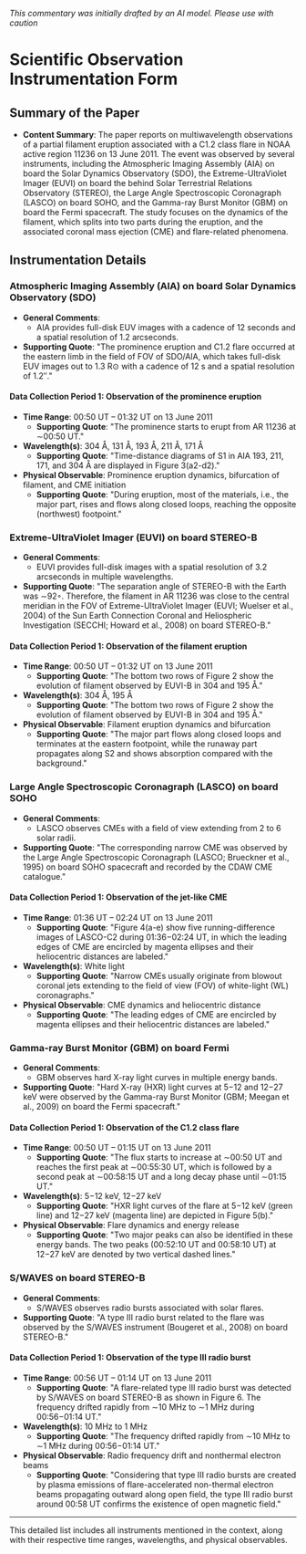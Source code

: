 _This commentary was initially drafted by an AI model. Please use with caution_

# Scientific Observation Instrumentation Form

## Summary of the Paper
- **Content Summary**: The paper reports on multiwavelength observations of a partial filament eruption associated with a C1.2 class flare in NOAA active region 11236 on 13 June 2011. The event was observed by several instruments, including the Atmospheric Imaging Assembly (AIA) on board the Solar Dynamics Observatory (SDO), the Extreme-UltraViolet Imager (EUVI) on board the behind Solar Terrestrial Relations Observatory (STEREO), the Large Angle Spectroscopic Coronagraph (LASCO) on board SOHO, and the Gamma-ray Burst Monitor (GBM) on board the Fermi spacecraft. The study focuses on the dynamics of the filament, which splits into two parts during the eruption, and the associated coronal mass ejection (CME) and flare-related phenomena.

## Instrumentation Details

### Atmospheric Imaging Assembly (AIA) on board Solar Dynamics Observatory (SDO)
- **General Comments**:
   - AIA provides full-disk EUV images with a cadence of 12 seconds and a spatial resolution of 1.2 arcseconds.
- **Supporting Quote**: "The prominence eruption and C1.2 flare occurred at the eastern limb in the field of FOV of SDO/AIA, which takes full-disk EUV images out to 1.3 R⊙ with a cadence of 12 s and a spatial resolution of 1.2′′."

#### Data Collection Period 1: Observation of the prominence eruption
- **Time Range**: 00:50 UT – 01:32 UT on 13 June 2011
   - **Supporting Quote**: "The prominence starts to erupt from AR 11236 at ∼00:50 UT."
- **Wavelength(s)**: 304 Å, 131 Å, 193 Å, 211 Å, 171 Å
   - **Supporting Quote**: "Time-distance diagrams of S1 in AIA 193, 211, 171, and 304 Å are displayed in Figure 3(a2-d2)."
- **Physical Observable**: Prominence eruption dynamics, bifurcation of filament, and CME initiation
   - **Supporting Quote**: "During eruption, most of the materials, i.e., the major part, rises and flows along closed loops, reaching the opposite (northwest) footpoint."

### Extreme-UltraViolet Imager (EUVI) on board STEREO-B
- **General Comments**:
   - EUVI provides full-disk images with a spatial resolution of 3.2 arcseconds in multiple wavelengths.
- **Supporting Quote**: "The separation angle of STEREO-B with the Earth was ∼92◦. Therefore, the filament in AR 11236 was close to the central meridian in the FOV of Extreme-UltraViolet Imager (EUVI; Wuelser et al., 2004) of the Sun Earth Connection Coronal and Heliospheric Investigation (SECCHI; Howard et al., 2008) on board STEREO-B."

#### Data Collection Period 1: Observation of the filament eruption
- **Time Range**: 00:50 UT – 01:32 UT on 13 June 2011
   - **Supporting Quote**: "The bottom two rows of Figure 2 show the evolution of filament observed by EUVI-B in 304 and 195 Å."
- **Wavelength(s)**: 304 Å, 195 Å
   - **Supporting Quote**: "The bottom two rows of Figure 2 show the evolution of filament observed by EUVI-B in 304 and 195 Å."
- **Physical Observable**: Filament eruption dynamics and bifurcation
   - **Supporting Quote**: "The major part flows along closed loops and terminates at the eastern footpoint, while the runaway part propagates along S2 and shows absorption compared with the background."

### Large Angle Spectroscopic Coronagraph (LASCO) on board SOHO
- **General Comments**:
   - LASCO observes CMEs with a field of view extending from 2 to 6 solar radii.
- **Supporting Quote**: "The corresponding narrow CME was observed by the Large Angle Spectroscopic Coronagraph (LASCO; Brueckner et al., 1995) on board SOHO spacecraft and recorded by the CDAW CME catalogue."

#### Data Collection Period 1: Observation of the jet-like CME
- **Time Range**: 01:36 UT – 02:24 UT on 13 June 2011
   - **Supporting Quote**: "Figure 4(a-e) show five running-difference images of LASCO-C2 during 01:36−02:24 UT, in which the leading edges of CME are encircled by magenta ellipses and their heliocentric distances are labeled."
- **Wavelength(s)**: White light
   - **Supporting Quote**: "Narrow CMEs usually originate from blowout coronal jets extending to the field of view (FOV) of white-light (WL) coronagraphs."
- **Physical Observable**: CME dynamics and heliocentric distance
   - **Supporting Quote**: "The leading edges of CME are encircled by magenta ellipses and their heliocentric distances are labeled."

### Gamma-ray Burst Monitor (GBM) on board Fermi
- **General Comments**:
   - GBM observes hard X-ray light curves in multiple energy bands.
- **Supporting Quote**: "Hard X-ray (HXR) light curves at 5−12 and 12−27 keV were observed by the Gamma-ray Burst Monitor (GBM; Meegan et al., 2009) on board the Fermi spacecraft."

#### Data Collection Period 1: Observation of the C1.2 class flare
- **Time Range**: 00:50 UT – 01:15 UT on 13 June 2011
   - **Supporting Quote**: "The flux starts to increase at ∼00:50 UT and reaches the first peak at ∼00:55:30 UT, which is followed by a second peak at ∼00:58:15 UT and a long decay phase until ∼01:15 UT."
- **Wavelength(s)**: 5−12 keV, 12−27 keV
   - **Supporting Quote**: "HXR light curves of the flare at 5−12 keV (green line) and 12−27 keV (magenta line) are depicted in Figure 5(b)."
- **Physical Observable**: Flare dynamics and energy release
   - **Supporting Quote**: "Two major peaks can also be identified in these energy bands. The two peaks (00:52:10 UT and 00:58:10 UT) at 12−27 keV are denoted by two vertical dashed lines."

### S/WAVES on board STEREO-B
- **General Comments**:
   - S/WAVES observes radio bursts associated with solar flares.
- **Supporting Quote**: "A type III radio burst related to the flare was observed by the S/WAVES instrument (Bougeret et al., 2008) on board STEREO-B."

#### Data Collection Period 1: Observation of the type III radio burst
- **Time Range**: 00:56 UT – 01:14 UT on 13 June 2011
   - **Supporting Quote**: "A flare-related type III radio burst was detected by S/WAVES on board STEREO-B as shown in Figure 6. The frequency drifted rapidly from ∼10 MHz to ∼1 MHz during 00:56−01:14 UT."
- **Wavelength(s)**: 10 MHz to 1 MHz
   - **Supporting Quote**: "The frequency drifted rapidly from ∼10 MHz to ∼1 MHz during 00:56−01:14 UT."
- **Physical Observable**: Radio frequency drift and nonthermal electron beams
   - **Supporting Quote**: "Considering that type III radio bursts are created by plasma emissions of flare-accelerated non-thermal electron beams propagating outward along open field, the type III radio burst around 00:58 UT confirms the existence of open magnetic field."

---

This detailed list includes all instruments mentioned in the context, along with their respective time ranges, wavelengths, and physical observables.
